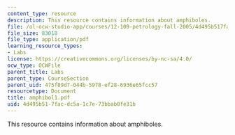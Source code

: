 ```yaml
---
content_type: resource
description: This resource contains information about amphiboles.
file: /ol-ocw-studio-app/courses/12-109-petrology-fall-2005/4d495b517facdc5a1c7e73bbab0fe31b_amphibol1.pdf
file_size: 83018
file_type: application/pdf
learning_resource_types:
- Labs
license: https://creativecommons.org/licenses/by-nc-sa/4.0/
ocw_type: OCWFile
parent_title: Labs
parent_type: CourseSection
parent_uid: 475f89d7-044b-5978-ef28-6936e65fcc57
resourcetype: Document
title: amphibol1.pdf
uid: 4d495b51-7fac-dc5a-1c7e-73bbab0fe31b
---
```

This resource contains information about amphiboles.